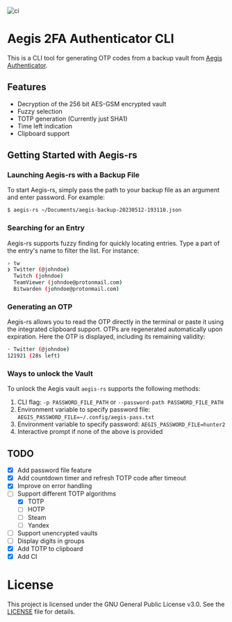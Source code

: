 ![ci](https://github.com/Granddave/aegis-rs/actions/workflows/ci.yml/badge.svg)

# Aegis 2FA Authenticator CLI

This is a CLI tool for generating OTP codes from a backup vault from [Aegis Authenticator](https://github.com/beemdevelopment/Aegis).


## Features

- Decryption of the 256 bit AES-GSM encrypted vault
- Fuzzy selection
- TOTP generation (Currently just SHA1)
- Time left indication
- Clipboard support


## Getting Started with Aegis-rs

### Launching Aegis-rs with a Backup File

To start Aegis-rs, simply pass the path to your backup file as an argument and enter password. For example:

```sh
$ aegis-rs ~/Documents/aegis-backup-20230512-193110.json
```

### Searching for an Entry

Aegis-rs supports fuzzy finding for quickly locating entries. Type a part of the entry's name to filter the list. For instance:

```sh
› tw
❯ Twitter (@johndoe)
  Twitch (johndoe)
  TeamViewer (johndoe@protonmail.com)
  Bitwarden (johndoe@protonmail.com)
```

### Generating an OTP

Aegis-rs allows you to read the OTP directly in the terminal or paste it using the integrated clipboard support. OTPs are regenerated automatically upon expiration. Here the OTP is displayed, including its remaining validity:

```sh
· Twitter (@johndoe)
121921 (28s left)
```


### Ways to unlock the Vault

To unlock the Aegis vault `aegis-rs` supports the following methods:

1. CLI flag: `-p PASSWORD_FILE_PATH` or `--password-path PASSWORD_FILE_PATH`
2. Environment variable to specify password file: `AEGIS_PASSWORD_FILE=~/.config/aegis-pass.txt`
3. Environment variable to specify password: `AEGIS_PASSWORD_FILE=hunter2`
4. Interactive prompt if none of the above is provided


## TODO

- [x] Add password file feature
- [x] Add countdown timer and refresh TOTP code after timeout
- [x] Improve on error handling
- [ ] Support different TOTP algorithms
    - [x] TOTP
    - [ ] HOTP
    - [ ] Steam
    - [ ] Yandex
- [ ] Support unencrypted vaults
- [ ] Display digits in groups
- [x] Add TOTP to clipboard
- [x] Add CI

# License

This project is licensed under the GNU General Public License v3.0. See the [LICENSE](LICENSE) file for details.
